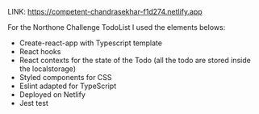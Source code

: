 LINK: https://competent-chandrasekhar-f1d274.netlify.app

For the Northone Challenge TodoList I used the elements belows:
  - Create-react-app with Typescript template
  - React hooks
  - React contexts for the state of the Todo (all the todo are stored inside the localstorage)
  - Styled components for CSS
  - Eslint adapted for TypeScript
  - Deployed on Netlify
  - Jest test
